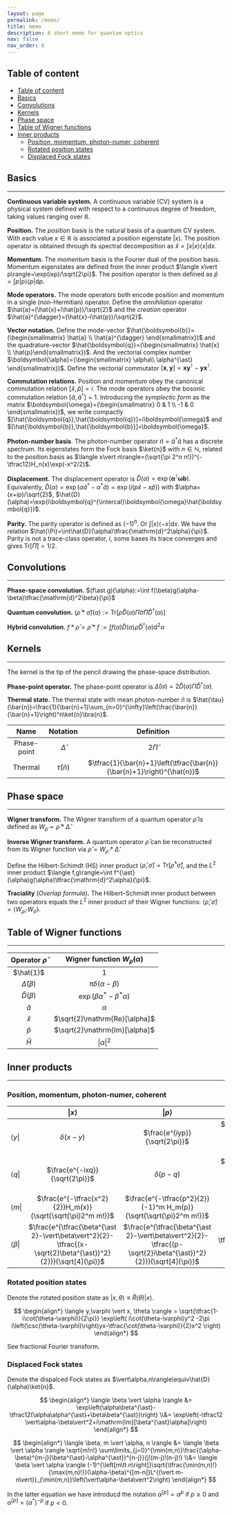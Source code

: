 ```yaml
---
layout: page
permalink: /memo/
title: memo
description: A short memo for quantum optics
nav: false
nav_order: 6
---
```


## Table of content

- [Table of content](#table-of-content)
- [Basics](#basics)
- [Convolutions](#convolutions)
- [Kernels](#kernels)
- [Phase space](#phase-space)
- [Table of Wigner functions](#table-of-wigner-functions)
- [Inner products](#inner-products)
  - [Position, momentum, photon-numer, coherent](#position-momentum-photon-numer-coherent)
  - [Rotated position states](#rotated-position-states)
  - [Displaced Fock states](#displaced-fock-states)

## Basics

---

**Continuous variable system.**
A continuous variable (CV) system is a physical system defined with respect to a continuous degree of freedom, taking values ranging over $\mathbb{R}$.

**Position.**
The _position_ basis is the natural basis of a quantum CV system. With each value $x\in\mathbb{R}$ is associated a position eigenstate $\vert x\rangle$. The position operator is obtained through its spectral decomposition as $\hat{x}=\int x\vert x\rangle\langle x\vert\mathrm{d}x$.

**Momentum.**
The _momentum_ basis is the Fourier dual of the position basis. Momentum eigenstates are defined from the inner product $\langle x\vert p\rangle=\exp(ixp)/\sqrt{2\pi}$. The position operator is then defined as $\hat{p}=\int p\vert p\rangle\langle p\vert\mathrm{d}p$.

**Mode operators.**
The mode operators both encode position and momentum in a single (non-Hermitian) operator. Define the _annihilation_ operator $\hat{a}=(\hat{x}+i\hat{p})/\sqrt{2}$ and the _creation_ operator $\hat{a}^{\dagger}=(\hat{x}-i\hat{p})/\sqrt{2}$.

**Vector notation.** Define the mode-vector $\hat{\boldsymbol{b}}=(\begin{smallmatrix} \hat{a} \\ \hat{a}^{\dagger} \end{smallmatrix})$ and the quadrature-vector $\hat{\boldsymbol{q}}=(\begin{smallmatrix} \hat{x} \\ \hat{p}\end{smallmatrix})$. And the vectorial complex number $\boldsymbol{\alpha}=(\begin{smallmatrix} \alpha\\ \alpha^{\ast} \end{smallmatrix})$. Define the vectorial commutator $[\boldsymbol{x},\boldsymbol{y}]=\boldsymbol{x}\boldsymbol{y}^{\intercal}-\boldsymbol{y}\boldsymbol{x}^{\intercal}$.

**Commutation relations.**
Position and momentum obey the canonical commutation relation $[\hat{x},\hat{p}]=i$. The mode operators obey the bosonic commutation relation $[\hat{a},\hat{a}^{\dagger}]=1$. Introducing the _symplectic form_ as the matrix $\boldsymbol{\omega}=(\begin{smallmatrix} 0 & 1 \\ -1 & 0 \end{smallmatrix})$, we write compactly $[\hat{\boldsymbol{q}},\hat{\boldsymbol{q}}]=i\boldsymbol{\omega}$ and $[\hat{\boldsymbol{b}},\hat{\boldsymbol{b}}]=\boldsymbol{\omega}$.

**Photon-number basis**. The photon-number operator $\hat{n}=\hat{a}^{\dagger}\hat{a}$ has a discrete spectrum. Its eigenstates form the Fock basis $\ket{n}$ with $n\in\mathbb{N}$, related to the position basis as $\langle x\vert n\rangle=(\sqrt{\pi 2^n n!})^{-\tfrac12}H_n(x)\exp(-x^2/2)$.

**Displacement.**
The displacement operator is $\hat{D}(\alpha)=\exp(\boldsymbol{\alpha}^{\intercal}\boldsymbol{\omega}\boldsymbol{b})$.
Equivalently, $\hat{D}(\alpha)=\exp(\alpha\hat{a}^{\dagger}-\alpha^{\ast}\hat{a})=\exp(i(p\hat{x}-x\hat{p}))$ with $\alpha=(x+ip)/\sqrt{2}$, $\hat{D}(\alpha)=\exp(i\boldsymbol{q}^{\intercal}\boldsymbol{\omega}\hat{\boldsymbol{q}})$.

**Parity.** The parity operator is defined as $(-1)^{\hat{n}}$. Or $\int\vert x\rangle\langle -x\vert\mathrm{d}x$. We have the relation $\hat{\Pi}=\int\hat{D}(\alpha)\tfrac{\mathrm{d}^2\alpha}{\pi}$. Parity is not a trace-class operator, i, some bases its trace converges and gives $\mathrm{Tr}[\hat{\Pi}]=1/2$.

## Convolutions

---

**Phase-space convolution.** $(f\ast g)(\alpha):=\int f(\beta)g(\alpha-\beta)\tfrac{\mathrm{d}^2\beta}{\pi}$

**Quantum convolution.** $(\hat{\rho}\ast\hat{\sigma})(\alpha):=\mathrm{Tr}\big[\hat{\rho}\hat{D}(\alpha)\hat{\Pi}\hat{\sigma}\hat{\Pi}\hat{D}^{\dagger}(\alpha)\big]$

**Hybrid convolution.** $f\ast\hat{\rho}=\hat{\rho}\ast f:=\int f(\alpha)\hat{D}(\alpha)\hat{\rho}\hat{D}^{\dagger}(\alpha)\mathrm{d}^2\alpha$

## Kernels

---

The kernel is the tip of the pencil drawing the phase-space distribution.

**Phase-point operator.** The phase-point operator is $\hat{\Delta}(\alpha)=2\hat{D}(\alpha)\hat{\Pi}\hat{D}^{\dagger}(\alpha)$.

**Thermal state.** The thermal state with mean photon-number $\bar{n}$ is $\hat{\tau}(\bar{n})=\frac{1}{\bar{n}+1}\sum_{n=0}^{\infty}\left(\frac{\bar{n}}{\bar{n}+1}\right)^n\ket{n}\bra{n}$.

|    Name     |       Notation        |                               Definition                                |
| :---------: | :-------------------: | :---------------------------------------------------------------------: |
| Phase-point |    $\hat{\Delta}$     |                              $2\hat{\Pi}$                               |
|   Thermal   | $\hat{\tau}(\bar{n})$ | $\tfrac{1}{\bar{n}+1}\left(\tfrac{\bar{n}}{\bar{n}+1}\right)^{\hat{n}}$ |

## Phase space

---

**Wigner transform.** The Wigner transform of a quantum operator $\hat{\rho}$ is defined as $W_{\hat{\rho}}=\hat{\rho}\ast\hat{\Delta}$.

**Inverse Wigner transform.** A quantum operator $\hat{\rho}$ can be reconstructed from its Wigner function via $\hat{\rho}=W_{\hat{\rho}}\ast\hat{\Delta}$.

Define the Hilbert-Schimdt (HS) inner product $\langle\hat{\rho},\hat{\sigma}\rangle=\mathrm{Tr}\big[\hat{\rho}^{\dagger}\hat{\sigma}\big]$, and the $L^{2}$ inner product $\langle f,g\rangle=\int f^{\ast}(\alpha)g(\alpha)\tfrac{\mathrm{d}^2\alpha}{\pi}$.

**Traciality** (_Overlap formula_)**.** The Hilbert–Schmidt inner product between two operators equals the $L^2$ inner product of their Wigner functions: $\langle\hat{\rho},\hat{\sigma}\rangle=\langle W_{\hat{\rho}},W_{\hat{\sigma}}\rangle$.

## Table of Wigner functions

---

| Operator $\hat{\rho}$ |   Wigner function $W_{\hat{\rho}}(\alpha)$    |
| :-------------------: | :-------------------------------------------: |
|       $\hat{1}$       |                       1                       |
| $\hat{\Delta}(\beta)$ |           $\pi\delta(\alpha-\beta)$           |
|   $\hat{D}(\beta)$    | $\exp(\beta\alpha^{\ast}-\beta^{\ast}\alpha)$ |
|       $\hat{a}$       |                   $\alpha$                    |
|       $\hat{x}$       |         $\sqrt{2}\mathrm{Re}[\alpha]$         |
|       $\hat{p}$       |         $\sqrt{2}\mathrm{Im}[\alpha]$         |
|       $\hat{H}$       |             $\vert\alpha\vert^2$              |

## Inner products

---

### Position, momentum, photon-numer, coherent

|                      |                                               $\vert x\rangle$                                                |                                                $\vert p\rangle$                                                |                          $\vert n\rangle$                           |                                       $\vert \alpha \rangle$                                        |
| :------------------- | :-----------------------------------------------------------------------------------------------------------: | :------------------------------------------------------------------------------------------------------------: | :-----------------------------------------------------------------: | :-------------------------------------------------------------------------------------------------: |
| $\langle y\vert$     |                                                 $\delta(x-y)$                                                 |                                         $\frac{e^{iyp}}{\sqrt{2\pi}}$                                          |     $\frac{e^{-\tfrac{y^2}{2}}H_n(y)}{\sqrt{\sqrt{\pi}2^n n!}}$     | $\frac{e^{\tfrac{\alpha^2-\vert\alpha\vert^2}{2}-\tfrac{(y-\sqrt{2}\alpha)^2}{2}}}{\sqrt[4]{\pi}}$  |
| $\langle q\vert$     |                                        $\frac{e^{-ixq}}{\sqrt{2\pi}}$                                         |                                                 $\delta(p-q)$                                                  | $\frac{e^{-\tfrac{q^2}{2}}(-1)^n H_n(q)}{\sqrt{\sqrt{\pi}2^n n!}}$  | $\frac{e^{\tfrac{\alpha^2-\vert\alpha\vert^2}{2}-\tfrac{(q+\sqrt{2}i\alpha)^2}{2}}}{\sqrt[4]{\pi}}$ |
| $\langle m\vert$     |                          $\frac{e^{-\tfrac{x^2}{2}}H_m(x)}{\sqrt{\sqrt{\pi}2^m m!}}$                          |                       $\frac{e^{-\tfrac{p^2}{2}}(-1)^m H_m(p)}{\sqrt{\sqrt{\pi}2^m m!}}$                       |                               $[n=m]$                               |                   $\frac{e^{-\tfrac{\vert\alpha\vert^2}{2}}\alpha^m}{\sqrt{m!}}$                    |
| $\langle \beta\vert$ | $\frac{e^{\tfrac{\beta^{\ast 2}-\vert\beta\vert^2}{2}-\tfrac{(x-\sqrt{2}\beta^{\ast})^2}{2}}}{\sqrt[4]{\pi}}$ | $\frac{e^{\tfrac{\beta^{\ast 2}-\vert\beta\vert^2}{2}-\tfrac{(p-\sqrt{2}i\beta^{\ast})^2}{2}}}{\sqrt[4]{\pi}}$ | $\frac{e^{-\tfrac{\vert\beta\vert^2}{2}}\beta^{\ast n}}{\sqrt{n!}}$ |           $e^{i\mathrm{Im}[\beta^{\ast}\alpha]}e^{-\tfrac{\vert\alpha-\beta\vert^2}{2}}$            |

### Rotated position states

Denote the rotated position state as $\vert x,\theta\rangle\equiv\hat{R}(\theta)\vert x\rangle$.

$$
\begin{align*}
    \langle y,\varphi \vert x, \theta \rangle
    =
    \sqrt{\tfrac{1-i\cot(\theta-\varphi)}{2\pi}}
    \exp\left(
    i\cot(\theta-\varphi)y^2
    -2\pi i\left(\csc(\theta-\varphi)\right)yx-\tfrac{\cot(\theta-\varphi)}{2}x^2
    \right)
\end{align*}
$$

See fractional Fourier transform.

### Displaced Fock states

Denote the dispalced Fock states as $\vert\alpha,n\rangle\equiv\hat{D}(\alpha)\ket{n}$.

$$
\begin{align*}
\langle \beta \vert \alpha \rangle
&= \exp\left(\alpha\beta^{\ast}-\tfrac12(\alpha\alpha^{\ast}+\beta\beta^{\ast})\right)
\\&=
\exp\left(-\tfrac12 \vert\alpha-\beta\vert^2+i\mathrm{Im}[\beta^{\ast}\alpha]\right)
\end{align*}
$$

$$
\begin{align*}
\langle \beta, m \vert \alpha, n \rangle
&= \langle \beta \vert \alpha \rangle \sqrt{m!n!} \sum\limits_{j=0}^{\min(m,n)}\frac{(\alpha-\beta)^{m-j}(\beta^{\ast}-\alpha^{\ast})^{n-j}}{j!(m-j)!(n-j)!}
\\&=
\langle \beta \vert \alpha \rangle
(-1)^{\left[m\lt n\right]}\sqrt{\tfrac{\min(m,n)!}{\max(m,n)!}}(\alpha-\beta)^{[m-n]}L^{(\vert m-n\vert)}_{\min(m,n)}\left(\vert\alpha-\beta\vert^2\right)
\end{align*}
$$

In the latter equation we have introducd the notation $\alpha^{[p]}=\alpha^{p}$ if $p\geq 0$ and $\alpha^{[p]}=(\alpha^{\ast})^{-p}$ if $p<0$.
